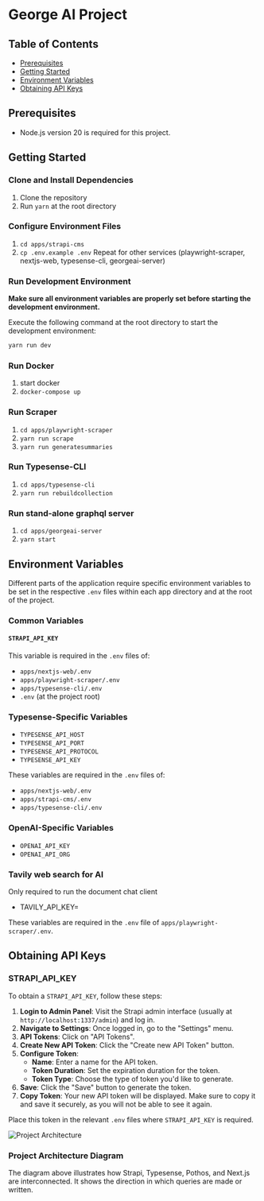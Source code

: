 # George AI Project

## Table of Contents

- [Prerequisites](#prerequisites)
- [Getting Started](#getting-started)
- [Environment Variables](#environment-variables)
- [Obtaining API Keys](#obtaining-api-keys)

## Prerequisites

- Node.js version 20 is required for this project.

## Getting Started

### Clone and Install Dependencies

1. Clone the repository
2. Run `yarn` at the root directory

### Configure Environment Files

1. `cd apps/strapi-cms`
2. `cp .env.example .env`
   Repeat for other services (playwright-scraper, nextjs-web, typesense-cli, georgeai-server)

### Run Development Environment

**Make sure all environment variables are properly set before starting the development environment.**

Execute the following command at the root directory to start the development environment:

```bash
yarn run dev
```

### Run Docker

1. start docker
2. `docker-compose up`

### Run Scraper

1. `cd apps/playwright-scraper`
2. `yarn run scrape`
3. `yarn run generatesummaries`

### Run Typesense-CLI

1. `cd apps/typesense-cli`
2. `yarn run rebuildcollection`

### Run stand-alone graphql server

1. `cd apps/georgeai-server`
2. `yarn start`

## Environment Variables

Different parts of the application require specific environment variables to be set in the respective `.env` files within each app directory and at the root of the project.

### Common Variables

#### `STRAPI_API_KEY`

This variable is required in the `.env` files of:

- `apps/nextjs-web/.env`
- `apps/playwright-scraper/.env`
- `apps/typesense-cli/.env`
- `.env` (at the project root)

### Typesense-Specific Variables

- `TYPESENSE_API_HOST`
- `TYPESENSE_API_PORT`
- `TYPESENSE_API_PROTOCOL`
- `TYPESENSE_API_KEY`

These variables are required in the `.env` files of:

- `apps/nextjs-web/.env`
- `apps/strapi-cms/.env`
- `apps/typesense-cli/.env`

### OpenAI-Specific Variables

- `OPENAI_API_KEY`
- `OPENAI_API_ORG`

### Tavily web search for AI

Only required to run the document chat client

- TAVILY_API_KEY=

These variables are required in the `.env` file of `apps/playwright-scraper/.env`.

## Obtaining API Keys

### STRAPI_API_KEY

To obtain a `STRAPI_API_KEY`, follow these steps:

1. **Login to Admin Panel**: Visit the Strapi admin interface (usually at `http://localhost:1337/admin`) and log in.
2. **Navigate to Settings**: Once logged in, go to the "Settings" menu.
3. **API Tokens**: Click on "API Tokens".
4. **Create New API Token**: Click the "Create new API Token" button.
5. **Configure Token**:
   - **Name**: Enter a name for the API token.
   - **Token Duration**: Set the expiration duration for the token.
   - **Token Type**: Choose the type of token you'd like to generate.
6. **Save**: Click the "Save" button to generate the token.
7. **Copy Token**: Your new API token will be displayed. Make sure to copy it and save it securely, as you will not be able to see it again.

Place this token in the relevant `.env` files where `STRAPI_API_KEY` is required.

![Project Architecture](https://github.com/progwise/george-ai/assets/16672443/892a434c-7c93-44f6-a3f7-b8cb5b28d66f)

### Project Architecture Diagram

The diagram above illustrates how Strapi, Typesense, Pothos, and Next.js are interconnected. It shows the direction in which queries are made or written.
